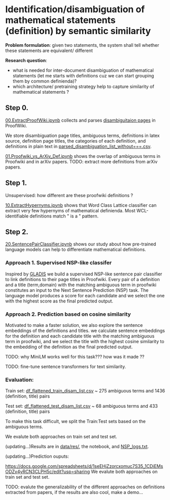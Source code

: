 # Identification/disambiguation of mathematical statements (definition) by semantic similarity

**Problem formulation**: given two statements, the system shall tell whether these statements are equivalent/ different

**Research question**: 

- what is needed for inter-document disambiguation of mathematical statements (let me starts with definitions cuz we can start grouping them by common definienda)?
- which architecture/ pretraining strategy help to capture similarity of mathematical statements ?
  

## Step 0. 

[00.ExtractProofWiki.ipynb](00.ExtractProofWiki.ipynb) collects and parses [disambiguitaion pages](https://proofwiki.org/wiki/Category:Disambiguation_Pages) in ProofWiki.

We store disambiguation page titles, ambiguous terms, definitions in latex source, definition page titles, the categories of each definition, and definitions in plain text
in [parsed_disambiguation_list_without===.csv](parsed_disambiguation_list_without===.csv).

[01.Proofwiki_vs_ArXiv_Def.ipynb](01.Proofwiki_vs_ArXiv_Def.ipynb) shows the overlap of ambiguous terms in Proofwiki and in arXiv papers.
TODO: extract more definitions from arXiv papers.

## Step 1.

Unsupervised: how different are these proofwiki definitions ?

[10.ExtractHypernyms.ipynb](10.ExtractHypernyms.ipynb) shows that Word Class Lattice classifier can extract very few hypernyms of mathematical definienda. Most WCL-identifiable definitions match " is a " pattern.


## Step 2. 
[20.SentencePairClassifier.ipynb](20.SentencePairClassifier.ipynb) shows our study about how pre-trained language models can help to differentiate mathematical definitions.

### Approach 1. Supervised NSP-like classifer
Inspired by [GLADIS](https://github.com/tigerchen52/GLADIS) we build a supervised NSP-like sentence pair classifier to link definitions to their page titles in Proofwiki. Every pair of a definition and a title (term,domain) with the matching ambiguous term in proofwiki constitutes an input to the Next Sentence Prediction (NSP) task. 
The language model produces a score for each candidate and we select the one with the highest score as the final predicted output.


### Approach 2. Prediction based on cosine similarity
Motivated to make a faster solution, we also explore the sentence embeddings of the definitions and titles. we calculate sentence embeddings for the definition and each candidate title with the matching ambiguous term in proofwiki, and we select the title with the highest cosine similarity to the embedding of the definition as the final predicted output.

TODO: why MiniLM works well for this task??? how was it made ??

TODO: fine-tune sentence transformers for text similarity.

### Evaluation:

Train set: [df_flattened_train_disam_list.csv](data/SP_CLS/df_flattened_train_disam_list.csv) ~ 275 ambiguous terms and 1436 (definition, title) pairs

Test set: [df_flattened_test_disam_list.csv](data/SP_CLS/df_flattened_test_disam_list.csv) ~ 68 ambiguous terms and 433 (definition, title) pairs

To make this task difficult, we split the Train:Test sets based on the ambiguous terms. 

We evalute both approaches on train set and test set. 

(updating...)Results are in [data/res/](SentenceDisambiguation/data/res), the notebook, and [NSP_logs.txt](NSP_logs.txt). 

(updating...)Prediction ouputs: 

https://docs.google.com/spreadsheets/d/1seEHjZzorcxomuc7S35_1CDiEMsODZv4yRCN3CLPH5c/edit?usp=sharing
We evalute both approaches on train set and test set. 

TODO: evalute the generalizability of the different approaches on definitions extracted from papers, if the results are also cool, make a demo...
